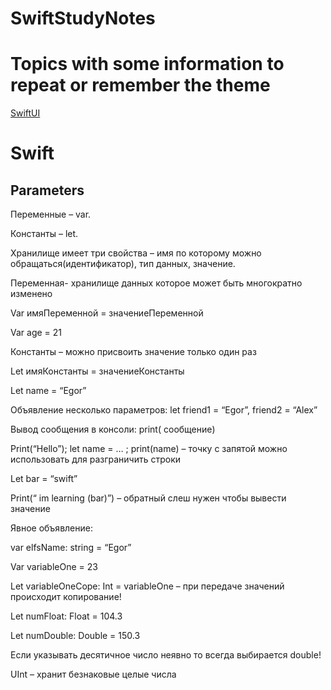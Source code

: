 # SwiftStudyNotes
# Topics with some information to repeat or remember the theme
[SwiftUI](https://github.com/EgorNesterenkoSPB/SwiftStudyNotes#SwiftUI)
# Swift
## Parameters
Переменные – var.

Константы – let.

Хранилище имеет три свойства – имя по которому можно обращаться(идентификатор), тип данных, значение. 

Переменная- хранилище данных которое может быть многократно изменено

Var имяПеременной = значениеПеременной

Var age = 21

Константы – можно присвоить значение только один раз

Let имяКонстанты = значениеКонстанты

Let name = “Egor”

Объявление несколько параметров: let friend1 = “Egor”, friend2 = “Alex”

Вывод сообщения в консоли: print( сообщение)

Print(“Hello”); let name = … ; print(name) – точку с запятой можно использовать для разграничить строки

Let bar = “swift”

Print(“ im learning \(bar)”) – обратный слеш нужен чтобы вывести значение

Явное объявление:

var elfsName: string = “Egor”

Var variableOne = 23

Let variableOneCope: Int = variableOne – при передаче значений происходит копирование!

Let numFloat: Float = 104.3

Let numDouble: Double = 150.3 

Если указывать десятичное число неявно то всегда выбирается double!

UInt – хранит безнаковые целые числа


